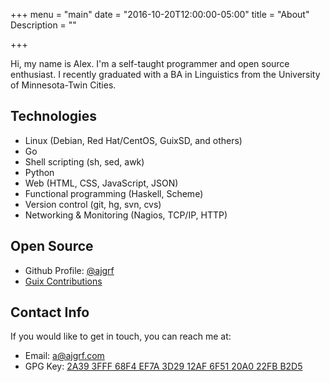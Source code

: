 +++
menu = "main"
date = "2016-10-20T12:00:00-05:00"
title = "About"
Description = ""

+++

Hi, my name is Alex. I'm a self-taught programmer and open source enthusiast. I
recently graduated with a BA in Linguistics from the University of
Minnesota-Twin Cities.

## Technologies

- Linux (Debian, Red Hat/CentOS, GuixSD, and others)
- Go
- Shell scripting (sh, sed, awk)
- Python
- Web (HTML, CSS, JavaScript, JSON)
- Functional programming (Haskell, Scheme)
- Version control (git, hg, svn, cvs)
- Networking & Monitoring (Nagios, TCP/IP, HTTP)

## Open Source

- Github Profile: [@ajgrf](https://github.com/ajgrf)
- [Guix Contributions](https://git.savannah.gnu.org/cgit/guix.git/log/?qt=author&q=Alex+Griffin)

## Contact Info

If you would like to get in touch, you can reach me at:

- Email: [a@ajgrf.com](mailto:Alex%20Griffin%20%3Ca%40ajgrf.com%3E)
- GPG Key: [2A39 3FFF 68F4 EF7A 3D29  12AF 6F51 20A0 22FB B2D5](public_key.asc)
